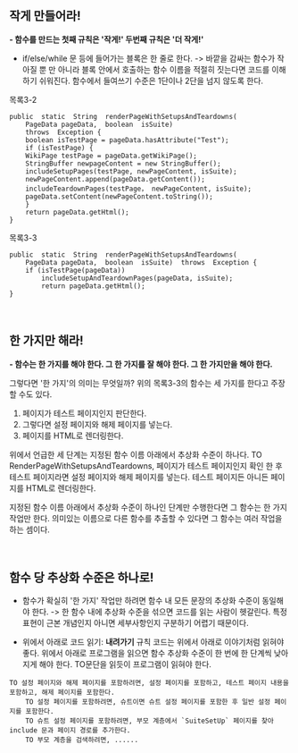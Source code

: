 ## 작게 만들어라!

**- 함수를 만드는 첫째 규칙은 '작게!' 두번째 규칙은 '더 작게!'**

- if/else/while 문 등에 들어가는 블록은 한 줄로 한다.
-> 바깥을 감싸는 함수가 작아질 뿐 만 아니라 블록 안에서 호출하는 함수 이름을 적절히 짓는다면 코드를 이해하기 쉬워진다. 함수에서 들여쓰기 수준은 1단이나 2단을 넘지 않도록 한다.

목록3-2
```
public  static  String  renderPageWithSetupsAndTeardowns(
	PageData pageData,  boolean  isSuite)  
	throws  Exception { 
	boolean isTestPage = pageData.hasAttribute("Test"); 
	if (isTestPage) { 
	WikiPage testPage = pageData.getWikiPage(); 
	StringBuffer newpageContent = new StringBuffer(); 
	includeSetupPages(testPage, newPageContent, isSuite);
	newPageContent.append(pageData.getContent()); 
	includeTeardownPages(testPage， newPageContent, isSuite);
	pageData.setContent(newPageContent.toString());
	} 
	return pageData.getHtml();
}  
```

목록3-3
```
public  static  String  renderPageWithSetupsAndTeardowns(
	PageData pageData,  boolean  isSuite)  throws  Exception { 
	if (isTestPage(pageData)) 
		includeSetupAndTeardownPages(pageData, isSuite);
		return pageData.getHtml(); 
}  
```

<br>

## 한 가지만 해라!

**- 함수는 한 가지를 해야 한다. 그 한 가지를 잘 해야 한다. 그 한 가지만을 해야 한다.**

그렇다면 '한 가지'의 의미는 무엇일까?
위의 목록3-3의 함수는 세 가지를 한다고 주장할 수도 있다.
1. 페이지가 테스트 페이지인지 판단한다.
2. 그렇다면 설정 페이지와 해제 페이지를 넣는다.
3. 페이지를 HTML로 렌더링한다.

위에서 언급한 세 단계는 지정된 함수 이름 아래에서 추상화 수준이 하나다.
TO RenderPageWithSetupsAndTeardowns, 페이지가 테스트 페이지인지 확인 한 후 테스트 페이지라면 설정 페이지와 해제 페이지를 넣는다. 테스트 페이지든 아니든 페이지를 HTML로 렌더링한다. 

지정된 함수 이름 아래에서 추상화 수준이 하나인 단계만 수행한다면 그 함수는 한 가지 작업만 한다.
의미있는 이름으로 다른 함수를 추출할 수 있다면 그 함수는 여러 작업을 하는 셈이다.

<br>

## 함수 당 추상화 수준은 하나로!

- 함수가 확실히 '한 가지' 작업만 하려면 함수 내 모든 문장의 추상화 수준이 동일해야 한다.
-> 한 함수 내에 추상화 수준을 섞으면 코드를 읽는 사람이 헷갈린다. 특정 표현이 근본 개념인지 아니면 세부사항인지 구분하기 어렵기 때문이다.

- 위에서 아래로 코드 읽기: **내려가기** 규칙
코드는 위에서 아래로 이야기처럼 읽혀야 좋다.
위에서 아래로 프로그램을 읽으면 함수 추상화 수준이 한 번에 한 단계씩 낮아지게 해야 한다.
TO문단을 읽듯이 프로그램이 읽혀야 한다.

```
TO 설정 페이지와 해제 페이지를 포함하려면, 설정 페이지를 포함하고, 테스트 페이지 내용을 포함하고, 해제 페이지를 포함한다. 
	TO 설정 페이지를 포함하려면, 슈트이면 슈트 설정 페이지를 포함한 후 일반 설정 페이지를 포함한다. 
	TO 슈트 설정 페이지를 포함하려면, 부모 계층에서 `SuiteSetUp` 페이지를 찾아 include 문과 페이지 경로를 추가한다. 
	TO 부모 계층을 검색하려면, ......  
```

